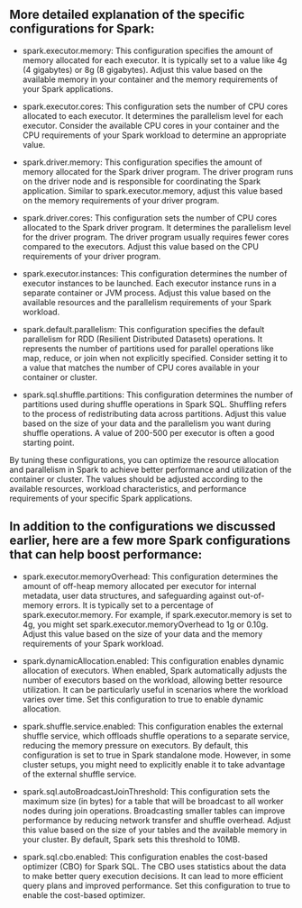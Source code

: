 ## More detailed explanation of the specific configurations for Spark:

- spark.executor.memory: This configuration specifies the amount of memory allocated for each executor. It is typically set to a value like 4g (4 gigabytes) or 8g (8 gigabytes). Adjust this value based on the available memory in your container and the memory requirements of your Spark applications.

- spark.executor.cores: This configuration sets the number of CPU cores allocated to each executor. It determines the parallelism level for each executor. Consider the available CPU cores in your container and the CPU requirements of your Spark workload to determine an appropriate value.

- spark.driver.memory: This configuration specifies the amount of memory allocated for the Spark driver program. The driver program runs on the driver node and is responsible for coordinating the Spark application. Similar to spark.executor.memory, adjust this value based on the memory requirements of your driver program.

- spark.driver.cores: This configuration sets the number of CPU cores allocated to the Spark driver program. It determines the parallelism level for the driver program. The driver program usually requires fewer cores compared to the executors. Adjust this value based on the CPU requirements of your driver program.

- spark.executor.instances: This configuration determines the number of executor instances to be launched. Each executor instance runs in a separate container or JVM process. Adjust this value based on the available resources and the parallelism requirements of your Spark workload.

- spark.default.parallelism: This configuration specifies the default parallelism for RDD (Resilient Distributed Datasets) operations. It represents the number of partitions used for parallel operations like map, reduce, or join when not explicitly specified. Consider setting it to a value that matches the number of CPU cores available in your container or cluster.

- spark.sql.shuffle.partitions: This configuration determines the number of partitions used during shuffle operations in Spark SQL. Shuffling refers to the process of redistributing data across partitions. Adjust this value based on the size of your data and the parallelism you want during shuffle operations. A value of 200-500 per executor is often a good starting point.

By tuning these configurations, you can optimize the resource allocation and parallelism in Spark to achieve better performance and utilization of the container or cluster. The values should be adjusted according to the available resources, workload characteristics, and performance requirements of your specific Spark applications.


## In addition to the configurations we discussed earlier, here are a few more Spark configurations that can help boost performance:

- spark.executor.memoryOverhead: This configuration determines the amount of off-heap memory allocated per executor for internal metadata, user data structures, and safeguarding against out-of-memory errors. It is typically set to a percentage of spark.executor.memory. For example, if spark.executor.memory is set to 4g, you might set spark.executor.memoryOverhead to 1g or 0.10g. Adjust this value based on the size of your data and the memory requirements of your Spark workload.

- spark.dynamicAllocation.enabled: This configuration enables dynamic allocation of executors. When enabled, Spark automatically adjusts the number of executors based on the workload, allowing better resource utilization. It can be particularly useful in scenarios where the workload varies over time. Set this configuration to true to enable dynamic allocation.

- spark.shuffle.service.enabled: This configuration enables the external shuffle service, which offloads shuffle operations to a separate service, reducing the memory pressure on executors. By default, this configuration is set to true in Spark standalone mode. However, in some cluster setups, you might need to explicitly enable it to take advantage of the external shuffle service.

- spark.sql.autoBroadcastJoinThreshold: This configuration sets the maximum size (in bytes) for a table that will be broadcast to all worker nodes during join operations. Broadcasting smaller tables can improve performance by reducing network transfer and shuffle overhead. Adjust this value based on the size of your tables and the available memory in your cluster. By default, Spark sets this threshold to 10MB.

- spark.sql.cbo.enabled: This configuration enables the cost-based optimizer (CBO) for Spark SQL. The CBO uses statistics about the data to make better query execution decisions. It can lead to more efficient query plans and improved performance. Set this configuration to true to enable the cost-based optimizer.